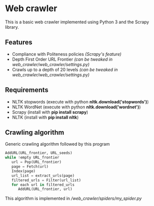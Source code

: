 # Web crawler
This is a basic web crawler implemented using Python 3 and the Scrapy library.

## Features
- Compliance with Politeness policies *(Scrapy's feature)*
- Depth First Order URL Frontier  *(can be tweaked in web_crawler/web_crawler/settings.py)*
- Crawls up to a depth of 20 levels  *(can be tweaked in web_crawler/web_crawler/settings.py)*

## Requirements
- NLTK stopwords (execute with python **nltk.download('stopwords')**)
- NLTK WordNet (execute with python **nltk.download('wordnet')**)
- Scrapy (install with **pip install scrapy**) 
- NLTK (install with **pip install nltk**) 


##     Crawling algorithm
Generic crawling algorithm followed by this program

```python
AddURL(URL_frontier, URL_seeds) 
while !empty URL_frontier
   url = Pop(URL_frontier) 
   page = Fetch(url) 
   Index(page)
   url_list = extract_urls(page)
   filtered_urls = Filter(url_list)
   for each url in filtered_urls
      AddURL(URL_frontier, url)
```

This algorithm is implemented in */web_crawler/spiders/my_spider.py*